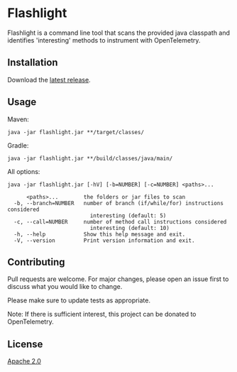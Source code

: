 # Flashlight

Flashlight is a command line tool that scans the provided java classpath
and identifies 'interesting' methods to instrument with OpenTelemetry.

## Installation

Download the [latest release](https://github.com/lightstep/flashlight-java/releases/latest/download/flashlight.jar).

## Usage

Maven:

```shell
java -jar flashlight.jar **/target/classes/
```

Gradle:

```shell
java -jar flashlight.jar **/build/classes/java/main/
```

All options:

```shell
java -jar flashlight.jar [-hV] [-b=NUMBER] [-c=NUMBER] <paths>...
```

```
      <paths>...        the folders or jar files to scan
  -b, --branch=NUMBER   number of branch (if/while/for) instructions considered
                          interesting (default: 5)
  -c, --call=NUMBER     number of method call instructions considered
                          interesting (default: 10)
  -h, --help            Show this help message and exit.
  -V, --version         Print version information and exit.
```

## Contributing

Pull requests are welcome. For major changes, please open an issue first to discuss what you would like to change.

Please make sure to update tests as appropriate.

Note: If there is sufficient interest, this project can be donated to OpenTelemetry.

## License

[Apache 2.0](https://choosealicense.com/licenses/apache-2.0/)
